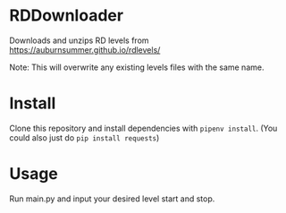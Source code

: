 # RDDownloader
Downloads and unzips RD levels from https://auburnsummer.github.io/rdlevels/

Note: This will overwrite any existing levels files with the same name.

# Install
Clone this repository and install dependencies with `pipenv install`. (You could also just do `pip install requests`)

# Usage
Run main.py and input your desired level start and stop. 